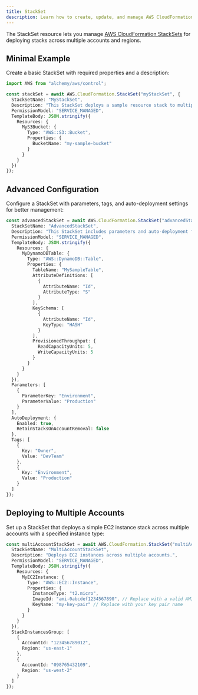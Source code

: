 ```yaml
---
title: StackSet
description: Learn how to create, update, and manage AWS CloudFormation StackSets using Alchemy Cloud Control.
---
```


The StackSet resource lets you manage [AWS CloudFormation StackSets](https://docs.aws.amazon.com/cloudformation/latest/userguide/) for deploying stacks across multiple accounts and regions.

## Minimal Example

Create a basic StackSet with required properties and a description:

```ts
import AWS from "alchemy/aws/control";

const stackSet = await AWS.CloudFormation.StackSet("myStackSet", {
  StackSetName: "MyStackSet",
  Description: "This StackSet deploys a sample resource stack to multiple accounts.",
  PermissionModel: "SERVICE_MANAGED",
  TemplateBody: JSON.stringify({
    Resources: {
      MyS3Bucket: {
        Type: "AWS::S3::Bucket",
        Properties: {
          BucketName: "my-sample-bucket"
        }
      }
    }
  })
});
```

## Advanced Configuration

Configure a StackSet with parameters, tags, and auto-deployment settings for better management:

```ts
const advancedStackSet = await AWS.CloudFormation.StackSet("advancedStackSet", {
  StackSetName: "AdvancedStackSet",
  Description: "This StackSet includes parameters and auto-deployment features.",
  PermissionModel: "SERVICE_MANAGED",
  TemplateBody: JSON.stringify({
    Resources: {
      MyDynamoDBTable: {
        Type: "AWS::DynamoDB::Table",
        Properties: {
          TableName: "MySampleTable",
          AttributeDefinitions: [
            {
              AttributeName: "Id",
              AttributeType: "S"
            }
          ],
          KeySchema: [
            {
              AttributeName: "Id",
              KeyType: "HASH"
            }
          ],
          ProvisionedThroughput: {
            ReadCapacityUnits: 5,
            WriteCapacityUnits: 5
          }
        }
      }
    }
  }),
  Parameters: [
    {
      ParameterKey: "Environment",
      ParameterValue: "Production"
    }
  ],
  AutoDeployment: {
    Enabled: true,
    RetainStacksOnAccountRemoval: false
  },
  Tags: [
    {
      Key: "Owner",
      Value: "DevTeam"
    },
    {
      Key: "Environment",
      Value: "Production"
    }
  ]
});
```

## Deploying to Multiple Accounts

Set up a StackSet that deploys a simple EC2 instance stack across multiple accounts with a specified instance type:

```ts
const multiAccountStackSet = await AWS.CloudFormation.StackSet("multiAccountStackSet", {
  StackSetName: "MultiAccountStackSet",
  Description: "Deploys EC2 instances across multiple accounts.",
  PermissionModel: "SERVICE_MANAGED",
  TemplateBody: JSON.stringify({
    Resources: {
      MyEC2Instance: {
        Type: "AWS::EC2::Instance",
        Properties: {
          InstanceType: "t2.micro",
          ImageId: "ami-0abcdef1234567890", // Replace with a valid AMI ID in your region
          KeyName: "my-key-pair" // Replace with your key pair name
        }
      }
    }
  }),
  StackInstancesGroup: [
    {
      AccountId: "123456789012",
      Region: "us-east-1"
    },
    {
      AccountId: "098765432109",
      Region: "us-west-2"
    }
  ]
});
```